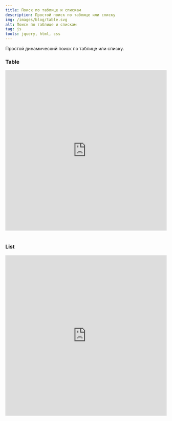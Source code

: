 ```yaml
---
title: Поиск по таблице и спискам
description: Простой поиск по таблице или списку
img: /images/blog/table.svg
alt: Поиск по таблице и спискам
tag: js
tools: jquery, html, css
---
```


Простой динамический поиск по таблице или списку.

### Table
<iframe height="500" style="width: 100%;" scrolling="no" title="Поиск по таблице" src="https://codepen.io/a-zharikov/embed/RwJvyVG?default-tab=result&theme-id=dark" frameborder="no" loading="lazy" allowtransparency="true" allowfullscreen="true"></iframe>
<br><br>

### List
<iframe height="500" style="width: 100%;" scrolling="no" title="Поиск по списку" src="https://codepen.io/a-zharikov/embed/jOKdKOd?default-tab=result&theme-id=dark" frameborder="no" loading="lazy" allowtransparency="true" allowfullscreen="true"></iframe>